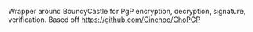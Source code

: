 Wrapper around BouncyCastle for PgP encryption, decryption, signature, verification.  Based off https://github.com/Cinchoo/ChoPGP